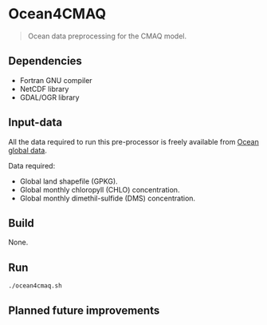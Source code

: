 # Ocean4CMAQ

> Ocean data preprocessing for the CMAQ model.

## Dependencies
+ Fortran GNU compiler
+ NetCDF library
+ GDAL/OGR library

## Input-data

All the data required to run this pre-processor is freely available from [Ocean global data](https://drive.google.com/drive/folders/1j3efDayKluycRKPnqBvLZd33fxnbhRQq?usp=sharing).

Data required:
 + Global land shapefile (GPKG).
 + Global monthly chloropyll (CHLO) concentration.
 + Global monthly dimethil-sulfide (DMS) concentration.


## Build

None.

## Run

```
./ocean4cmaq.sh
```

## Planned future improvements

